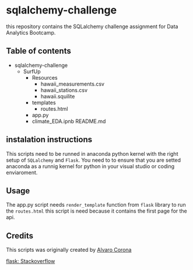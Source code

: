 # sqlalchemy-challenge
this repository contains the SQLalchemy challenge assignment for Data Analytics Bootcamp.



## Table of contents 
* sqlalchemy-challenge
    * SurfUp
        * Resources
            * hawaii_measurements.csv
            * hawaii_stations.csv
            * hawaii.squilite
        * templates
            * routes.html
        * app.py
        * climate_EDA.ipnb
    README.md
## instalation instructions 
This scripts need to be runned in anaconda python kernel with the right setup of `SQLalchemy` and `Flask`. You need to to ensure that you are setted anaconda as a runnig kernel for python in your visual studio or coding enviaroment. 
## Usage
The app.py script needs `render_template` function from `flask` library to run the `routes.html` this script is need because it contains the first page for the api. 
## Credits
This scripts was originally created by [Alvaro Corona](https://github.com/AlTesla)

[flask: Stackoverflow](https://stackoverflow.com/questions/40895329/running-python-script-using-html-in-flask) 